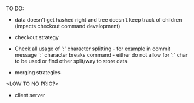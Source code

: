 TO DO:
 <TOP PRIO>
- data doesn't get hashed right and tree doesn't keep track of children (impacts checkout command development)
- checkout strategy

- <BUG> Check all usage of ':' character splitting
        - for example in commit message ':' character breaks command
        - either do not allow for ':' char to be used or find other split/way to store data
- merging strategies

<LOW TO NO PRIO?>
- client server
